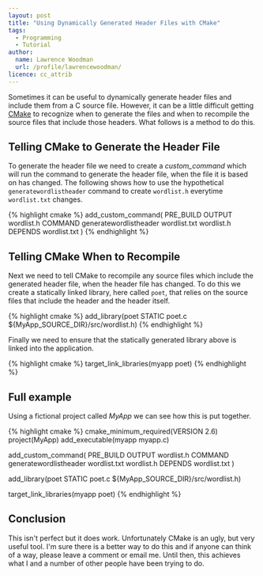 ```yaml
---
layout: post
title: "Using Dynamically Generated Header Files with CMake"
tags:
  - Programming
  - Tutorial
author:
  name: Lawrence Woodman
  url: /profile/lawrencewoodman/
licence: cc_attrib
---
```


Sometimes it can be useful to dynamically generate header files and include them from a C source file.  However, it can be a little difficult getting [CMake](http://www.cmake.org) to recognize when to generate the files and when to recompile the source files that include those headers.  What follows is a method to do this.

## Telling CMake to Generate the Header File
To generate the header file we need to create a _custom\_command_ which will run the command to generate the header file, when the file it is based on has changed. The following shows how to use the hypothetical `generatewordlistheader` command to create `wordlist.h` everytime `wordlist.txt` changes.

{% highlight cmake %}
add_custom_command(
    PRE_BUILD
    OUTPUT wordlist.h
    COMMAND generatewordlistheader wordlist.txt wordlist.h
    DEPENDS wordlist.txt
)
{% endhighlight %}


## Telling CMake When to Recompile
Next we need to tell CMake to recompile any source files which include the generated header file, when the header file has changed.  To do this we create a statically linked library, here called `poet`, that relies on the source files that include the header and the header itself.

{% highlight cmake %}
add_library(poet STATIC poet.c ${MyApp_SOURCE_DIR}/src/wordlist.h)
{% endhighlight %}

Finally we need to ensure that the statically generated library above is linked into the application.

{% highlight cmake %}
target_link_libraries(myapp poet)
{% endhighlight %}

## Full example
Using a fictional project called _MyApp_ we can see how this is put together.

{% highlight cmake %}
cmake_minimum_required(VERSION 2.6)
project(MyApp)
add_executable(myapp myapp.c)

add_custom_command(
    PRE_BUILD
    OUTPUT wordlist.h
    COMMAND generatewordlistheader wordlist.txt wordlist.h
    DEPENDS wordlist.txt
)

add_library(poet STATIC poet.c ${MyApp_SOURCE_DIR}/src/wordlist.h)

target_link_libraries(myapp poet)
{% endhighlight %}


## Conclusion
This isn't perfect but it does work.  Unfortunately CMake is an ugly, but very useful tool.  I'm sure there is a better way to do this and if anyone can think of a way, please leave a comment or email me.  Until then, this achieves what I and a number of other people have been trying to do.

